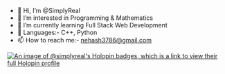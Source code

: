 - 👋 Hi, I’m @SimplyReal
- 👀 I’m interested in Programming & Mathematics 
- 🌱 I’m currently learning Full Stack Web Development
- 💞️ Languages:- C++, Python
- 📫 How to reach me:- nehash3786@gmail.com

<!---
SimplyReal/SimplyReal is a ✨ special ✨ repository because its `README.md` (this file) appears on your GitHub profile.
You can click the Preview link to take a look at your changes.
--->

[![An image of @simplyreal's Holopin badges, which is a link to view their full Holopin profile](https://holopin.me/simplyreal)](https://holopin.io/@simplyreal)
<div style='display:flex; align-items:center; gap: 10px;' align='center'><a href="https://gssoc.girlscript.tech/leaderboard">
